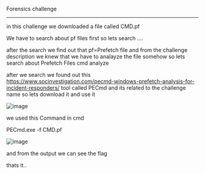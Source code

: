 Forensics challenge

------------------------------------------------

in this challenge we downloaded a file called CMD.pf 

We have to search about pf files first so lets search ....


after the search we find out that pf=Prefetch file and from the challenge description we knew that we have to analayze the file somehow so lets search about Prefetch Files cmd analyze

after we search we found out this https://www.socinvestigation.com/pecmd-windows-prefetch-analysis-for-incident-responders/ tool called PECmd and its related to the challenge name so lets download it and use it 



![image](https://github.com/Muh4nnad/UJ-WRITEUP/assets/150369756/c40c1208-bc6a-4fe6-a165-14f02a5f68b4)

we used this Command in cmd

 PECmd.exe -f CMD.pf 

![image](https://github.com/Muh4nnad/UJ-WRITEUP/assets/150369756/720499e8-ad63-4922-8a9b-eea1570434ee)

and from the output we can see the flag 

thats it..
